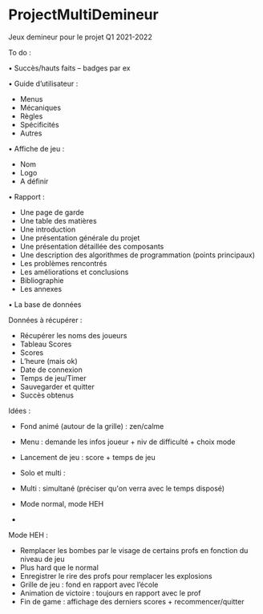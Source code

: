 # ProjectMultiDemineur
Jeux demineur pour le projet Q1 2021-2022

To do :

•	Succès/hauts faits – badges par ex

• Guide d’utilisateur : 
-	Menus
-	Mécaniques
-	Règles
-	Spécificités
-	Autres


•	Affiche de jeu :
-	Nom
-	Logo
-	A définir


•	Rapport : 
-	Une page de garde 
-	Une table des matières 
-	Une introduction 
-	Une présentation générale du projet 
-	Une présentation détaillée des composants 
-	Une description des algorithmes de programmation (points principaux) 
-	Les problèmes rencontrés 
-	Les améliorations et conclusions 
-	Bibliographie 
-	Les annexes 


•	La base de données 

Données à récupérer :

-	Récupérer les noms des joueurs
-	Tableau Scores
-	Scores
-	L’heure (mais ok)
-	Date de connexion
-	Temps de jeu/Timer
-	Sauvegarder et quitter
-	Succès obtenus 

Idées : 

-	Fond animé (autour de la grille) : zen/calme
-	Menu : demande les infos joueur + niv de difficulté + choix mode 
-	Lancement de jeu : score + temps de jeu
-	Solo et multi :
- Multi : simultané (préciser qu'on verra avec le temps disposé)

-	Mode normal, mode HEH
-	

Mode HEH : 

- Remplacer les bombes par le visage de certains profs en fonction du niveau de jeu
-	Plus hard que le normal
-	Enregistrer le rire des profs pour remplacer les explosions
-	Grille de jeu : fond en rapport avec l’école 
-	Animation de victoire : toujours en rapport avec le prof 
-	Fin de game : affichage des derniers scores + recommencer/quitter
